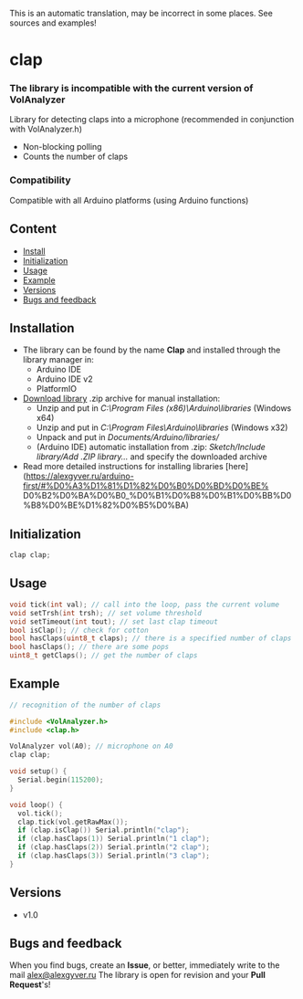 This is an automatic translation, may be incorrect in some places. See sources and examples!

# clap
### The library is incompatible with the current version of VolAnalyzer
Library for detecting claps into a microphone (recommended in conjunction with VolAnalyzer.h)
- Non-blocking polling
- Counts the number of claps

### Compatibility
Compatible with all Arduino platforms (using Arduino functions)

## Content
- [Install](#install)
- [Initialization](#init)
- [Usage](#usage)
- [Example](#example)
- [Versions](#versions)
- [Bugs and feedback](#feedback)

<a id="install"></a>
## Installation
- The library can be found by the name **Clap** and installed through the library manager in:
    - Arduino IDE
    - Arduino IDE v2
    - PlatformIO
- [Download library](https://github.com/GyverLibs/Clap/archive/refs/heads/main.zip) .zip archive for manual installation:
    - Unzip and put in *C:\Program Files (x86)\Arduino\libraries* (Windows x64)
    - Unzip and put in *C:\Program Files\Arduino\libraries* (Windows x32)
    - Unpack and put in *Documents/Arduino/libraries/*
    - (Arduino IDE) automatic installation from .zip: *Sketch/Include library/Add .ZIP library…* and specify the downloaded archive
- Read more detailed instructions for installing libraries [here] (https://alexgyver.ru/arduino-first/#%D0%A3%D1%81%D1%82%D0%B0%D0%BD%D0%BE% D0%B2%D0%BA%D0%B0_%D0%B1%D0%B8%D0%B1%D0%BB%D0%B8%D0%BE%D1%82%D0%B5%D0%BA)

<a id="init"></a>
## Initialization
```cpp
clap clap;
```

<a id="usage"></a>
## Usage
```cpp
void tick(int val); // call into the loop, pass the current volume
void setTrsh(int trsh); // set volume threshold
void setTimeout(int tout); // set last clap timeout
bool isClap(); // check for cotton
bool hasClaps(uint8_t claps); // there is a specified number of claps
bool hasClaps(); // there are some pops
uint8_t getClaps(); // get the number of claps
```

<a id="example"></a>
## Example
```cpp
// recognition of the number of claps

#include <VolAnalyzer.h>
#include <clap.h>

VolAnalyzer vol(A0); // microphone on A0
clap clap;

void setup() {
  Serial.begin(115200);
}

void loop() {
  vol.tick();
  clap.tick(vol.getRawMax());
  if (clap.isClap()) Serial.println("clap");
  if (clap.hasClaps(1)) Serial.println("1 clap");
  if (clap.hasClaps(2)) Serial.println("2 clap");
  if (clap.hasClaps(3)) Serial.println("3 clap");
}
```

<a id="versions"></a>
## Versions
- v1.0

<a id="feedback"></a>
## Bugs and feedback
When you find bugs, create an **Issue**, or better, immediately write to the mail [alex@alexgyver.ru](mailto:alex@alexgyver.ru)
The library is open for revision and your **Pull Request**'s!